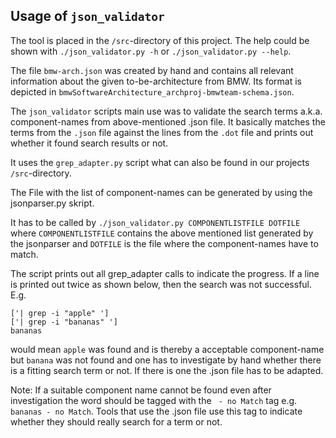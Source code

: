 ## Usage of `json_validator`

The tool is placed in the `/src`-directory of this project.
The help could be shown with `./json_validator.py -h` or `./json_validator.py --help`.

The file `bmw-arch.json` was created by hand and contains all relevant information about the given to-be-architecture from BMW.
Its format is depicted in `bmwSoftwareArchitecture_archproj-bmwteam-schema.json`.

The `json_validator` scripts main use was to validate the search terms a.k.a. component-names from above-mentioned .json file.
It basically matches the terms from the `.json` file against the lines from the `.dot` file and prints out whether it found search results or not.

It uses the `grep_adapter.py` script what can also be found in our projects `/src`-directory.

The File with the list of component-names can be generated by using the jsonparser.py skript.

It has to be called by `./json_validator.py COMPONENTLISTFILE DOTFILE` where `COMPONENTLISTFILE` 
contains the above mentioned list generated by the jsonparser and `DOTFILE` is the file where the component-names have to match.

The script prints out all grep_adapter calls to indicate the progress.
If a line is printed out twice as shown below, then the search was not successful. E.g.

```
['| grep -i "apple" ']
['| grep -i "bananas" ']
bananas
```
would mean `apple` was found and is thereby a acceptable component-name but
`banana` was not found and one has to investigate by hand whether there is a fitting search term or not. If there is one the
.json file has to be adapted.

Note:
If a suitable component name cannot be found even after investigation the word should be tagged with the 
` - no Match` tag e.g. `bananas - no Match`. Tools that use the .json file use this tag to indicate whether they should 
really search for a term or not.
